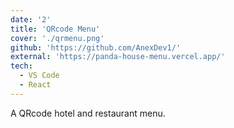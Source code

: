 ```yaml
---
date: '2'
title: 'QRcode Menu'
cover: './qrmenu.png'
github: 'https://github.com/AnexDev1/'
external: 'https://panda-house-menu.vercel.app/'
tech:
  - VS Code
  - React
---
```


A QRcode hotel and restaurant menu.
